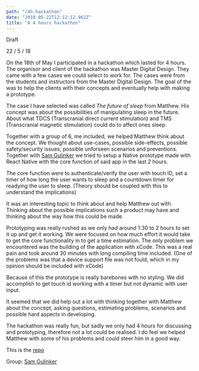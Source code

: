 ```yaml
---
path: "/4h-hackathon"
date: "2018-05-22T12:12:12.962Z"
title: "A 4 hours hackathon"
---
```


Draft

22 / 5 / 18

On the 18th of May I participated in a hackathon which lasted for 4 hours. The organisor and client of the hackathon was Master Digital Design. They came with a few cases we could select to work for. The cases were from the students and instructors from the Master Digital Design. The goal of the was to help the clients with their concepts and eventually help with making a prototype.

The case I have selected was called *The future of sleep* from Matthew. His concept was about the possibilities of manipulating sleep in the future. About what TDCS (Transcranial direct current stimulation) and TMS (Transcranial magnetic stimulation) could do to affect ones sleep.

Together with a group of 6, me included, we helped Matthew think about the concept. We thought about use-cases, possible side-effects, possible safety/security issues, possible unforseen scenarios and preventions. Together with [Sam Gulinker](https://github.com/Sam-Guliker) we tried to setup a Native prototype made with React Native with the core function of said app in the last 2 hours.

The core function were to authenticate/verify the user with touch ID, set a timer of how long the user wants to sleep and a countdown timer for readying the user to sleep. (Theory should be coupled with this to understand the implications)

It was an interesting topic to think about and help Matthew out with. Thinking about the possible implications such a product may have and thinking about the way how this could be made.

Prototyping was really rushed as we only had around 1:30 to 2 hours to set it up and get it working. We were focused on how much effort it would take to get the core functionality in to get a time estimation. The only problem we encountered was the building of the application with xCode. This was a real pain and took around 30 minutes with long compiling time included. (One of the problems was that a device support file was not fould, which in my opinion should be included with xCode)

Because of this the prototype is really barebones with no styling. We did accomplish to get touch id working with a timer but not dynamic with user input.

It seemed that we did help out a lot with thinking together with Matthew about the concept, asking questions, estimating problems, scenarios and possible hard aspects in developing.

The hackathon was really fun, but sadly we only had 4 hours for discussing and prototyping, therefore not a lot could be realised. I do feel we helped Matthew with some of his problems and could steer him in a good way.

This is the [repo](https://github.com/kyunwang/future-of-sleep)

Group:
[Sam Gulinker](https://github.com/Sam-Guliker)